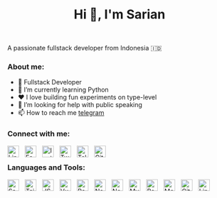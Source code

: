 <h1 align="center">Hi 👋, I'm Sarian</h1>

<br />

<p>A passionate fullstack developer from Indonesia 🇮🇩</p>

### About me:

- 💼 Fullstack Developer
- 🌱 I’m currently learning Python
- ❤️ I love building fun experiments on type-level
- 🤝 I’m looking for help with public speaking
- 📫 How to reach me [telegram](https://t.me/sakirsyarian)

### Connect with me:

<a href="https://www.linkedin.com/in/sakirsyarian/">
  <img align="left" alt="Linkedin" width="26px" src="https://cdn.jsdelivr.net/gh/devicons/devicon/icons/linkedin/linkedin-original.svg" style="padding-right:10px;" />
</a>
<a href="https://www.facebook.com/sakirsyarian/">
  <img align="left" alt="Facebook" width="26px" src="https://cdn.jsdelivr.net/gh/devicons/devicon/icons/facebook/facebook-original.svg" style="padding-right:10px;" />
</a>
<a href="https://www.instagram.com/sakirsyarian/">
  <img align="left" alt="Instagram" width="26px" src="https://cdn-icons-png.flaticon.com/512/2111/2111463.png" style="padding-right:10px;" />
</a>
<a href="https://twitter.com/sakirsyarian/">
  <img align="left" alt="Twitter" width="26px" src="https://cdn.jsdelivr.net/gh/devicons/devicon/icons/twitter/twitter-original.svg" style="padding-right:10px;" />
</a>
<a href="https://t.me/sakirsyarian">
  <img align="left" alt="Telegram" width="26px" src="https://cdn-icons-png.flaticon.com/512/5968/5968804.png" style="padding-right:10px;" />
</a>
<a href="https://github.com/sakirsyarian/">
  <img align="left" alt="Github" width="26px" src="https://cdn.jsdelivr.net/gh/devicons/devicon/icons/github/github-original.svg" style="padding-right:10px;" />
</a>
<br />

### Languages and Tools:

<img align="left" alt="Sass" width="26px" src="https://cdn.jsdelivr.net/gh/devicons/devicon/icons/sass/sass-original.svg" style="padding-right:10px;" />
<img align="left" alt="Tailwind" width="26px" src="https://cdn.jsdelivr.net/gh/devicons/devicon/icons/tailwindcss/tailwindcss-original.svg" style="padding-right:10px;" />
<img align="left" alt="JS" width="26px" src="https://cdn.jsdelivr.net/gh/devicons/devicon/icons/javascript/javascript-original.svg" style="padding-right:10px;" />
<img align="left" alt="Vue" width="26px" src="https://cdn.jsdelivr.net/gh/devicons/devicon/icons/vuejs/vuejs-original.svg" style="padding-right:10px;" />
<img align="left" alt="React" width="26px" src="https://cdn.jsdelivr.net/gh/devicons/devicon/icons/react/react-original.svg" style="padding-right:10px;" />
<img align="left" alt="Next" width="26px" src="https://cdn.jsdelivr.net/gh/devicons/devicon/icons/nextjs/nextjs-original.svg" style="padding-right:10px;" />
<img align="left" alt="Node" width="26px" src="https://cdn.jsdelivr.net/gh/devicons/devicon/icons/nodejs/nodejs-original.svg" style="padding-right:10px;" />
<img align="left" alt="MySQL" width="26px" src="https://cdn.jsdelivr.net/gh/devicons/devicon/icons/mysql/mysql-original.svg" style="padding-right:10px;" />
<img align="left" alt="PostgreSQL" width="26px" src="https://cdn.jsdelivr.net/gh/devicons/devicon/icons/postgresql/postgresql-original.svg" style="padding-right:10px;" />
<img align="left" alt="MongoDB" width="26px" src="https://cdn.jsdelivr.net/gh/devicons/devicon/icons/mongodb/mongodb-plain.svg" style="padding-right:10px;" />
<img align="left" alt="Git" width="26px" src="https://cdn.jsdelivr.net/gh/devicons/devicon/icons/git/git-original.svg" style="padding-right:10px;" />
<img align="left" alt="Linux" width="26px" src="https://cdn.jsdelivr.net/gh/devicons/devicon/icons/linux/linux-original.svg" style="padding-right:10px;" />
